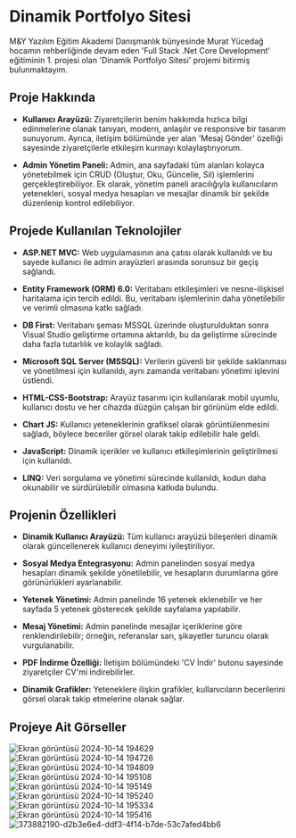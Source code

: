 # Dinamik Portfolyo Sitesi
M&Y Yazılım Eğitim Akademi Danışmanlık bünyesinde Murat Yücedağ hocamın rehberliğinde devam eden 'Full Stack .Net Core Development' eğitiminin 1. projesi olan 'Dinamik Portfolyo Sitesi' projemi bitirmiş bulunmaktayım.
## Proje Hakkında
* **Kullanıcı Arayüzü:**
Ziyaretçilerin benim hakkımda hızlıca bilgi edinmelerine olanak tanıyan, modern, anlaşılır ve responsive bir tasarım sunuyorum. Ayrıca, iletişim bölümünde yer alan 'Mesaj Gönder' özelliği sayesinde ziyaretçilerle etkileşim kurmayı kolaylaştırıyorum.

* **Admin Yönetim Paneli:**
Admin, ana sayfadaki tüm alanları kolayca yönetebilmek için CRUD (Oluştur, Oku, Güncelle, Sil) işlemlerini gerçekleştirebiliyor. Ek olarak, yönetim paneli aracılığıyla kullanıcıların yetenekleri, sosyal medya hesapları ve mesajlar dinamik bir şekilde düzenlenip kontrol edilebiliyor.
## Projede Kullanılan Teknolojiler
* **ASP.NET MVC:**
Web uygulamasının ana çatısı olarak kullanıldı ve bu sayede kullanıcı ile admin arayüzleri arasında sorunsuz bir geçiş sağlandı.

* **Entity Framework (ORM) 6.0:**
Veritabanı etkileşimleri ve nesne-ilişkisel haritalama için tercih edildi. Bu, veritabanı işlemlerinin daha yönetilebilir ve verimli olmasına katkı sağladı.

* **DB First:**
Veritabanı şeması MSSQL üzerinde oluşturulduktan sonra Visual Studio geliştirme ortamına aktarıldı, bu da geliştirme sürecinde daha fazla tutarlılık ve kolaylık sağladı.

* **Microsoft SQL Server (MSSQL):**
Verilerin güvenli bir şekilde saklanması ve yönetilmesi için kullanıldı, aynı zamanda veritabanı yönetimi işlevini üstlendi.

* **HTML-CSS-Bootstrap:**
Arayüz tasarımı için kullanılarak mobil uyumlu, kullanıcı dostu ve her cihazda düzgün çalışan bir görünüm elde edildi.

* **Chart JS:**
Kullanıcı yeteneklerinin grafiksel olarak görüntülenmesini sağladı, böylece beceriler görsel olarak takip edilebilir hale geldi.

* **JavaScript:**
Dinamik içerikler ve kullanıcı etkileşimlerinin geliştirilmesi için kullanıldı.

* **LINQ:**
Veri sorgulama ve yönetimi sürecinde kullanıldı, kodun daha okunabilir ve sürdürülebilir olmasına katkıda bulundu.
## Projenin Özellikleri
* **Dinamik Kullanıcı Arayüzü:**
Tüm kullanıcı arayüzü bileşenleri dinamik olarak güncellenerek kullanıcı deneyimi iyileştiriliyor.

* **Sosyal Medya Entegrasyonu:**
Admin panelinden sosyal medya hesapları dinamik şekilde yönetilebilir, ve hesapların durumlarına göre görünürlükleri ayarlanabilir.

* **Yetenek Yönetimi:**
Admin panelinde 16 yetenek eklenebilir ve her sayfada 5 yetenek gösterecek şekilde sayfalama yapılabilir.

* **Mesaj Yönetimi:**
Admin panelinde mesajlar içeriklerine göre renklendirilebilir; örneğin, referanslar sarı, şikayetler turuncu olarak vurgulanabilir.

* **PDF İndirme Özelliği:**
İletişim bölümündeki 'CV İndir' butonu sayesinde ziyaretçiler CV'mi indirebilirler.

* **Dinamik Grafikler:**
Yeteneklere ilişkin grafikler, kullanıcıların becerilerini görsel olarak takip etmelerine olanak sağlar.
## Projeye Ait Görseller
![Ekran görüntüsü 2024-10-14 194629](https://github.com/user-attachments/assets/b81c4d47-cc26-4f42-937e-7a60013b4dd4)
![Ekran görüntüsü 2024-10-14 194726](https://github.com/user-attachments/assets/4a684632-6952-4fe1-b54f-ae85c16b5768)
![Ekran görüntüsü 2024-10-14 194809](https://github.com/user-attachments/assets/53a64eae-4056-4092-8d99-6c62b2c85b09)
![Ekran görüntüsü 2024-10-14 195108](https://github.com/user-attachments/assets/66f51959-d315-425f-9a6f-38c204f38095)
![Ekran görüntüsü 2024-10-14 195149](https://github.com/user-attachments/assets/cd5fcc44-a441-46d5-8d71-5a2495daa49c)
![Ekran görüntüsü 2024-10-14 195240](https://github.com/user-attachments/assets/7d8bdc4e-d7d4-4bc8-861c-514eea8be508)
![Ekran görüntüsü 2024-10-14 195334](https://github.com/user-attachments/assets/2aa78578-f61c-42e6-b7ee-b514a9f9d666)
![Ekran görüntüsü 2024-10-14 195416](https://github.com/user-attachments/assets/5b6b3cae-7e87-4f3f-9b18-0fe1bd5cb607)
![373882190-d2b3e6e4-ddf3-4f14-b7de-53c7afed4bb6](https://github.com/user-attachments/assets/915b4fc6-3ac4-423e-b274-27d7c7cddf32)
